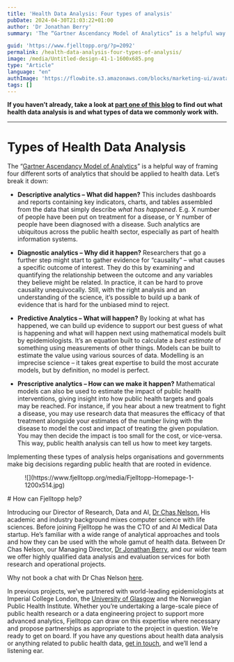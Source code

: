 ```yaml
---
title: 'Health Data Analysis: Four types of analysis'
pubDate: 2024-04-30T21:03:22+01:00
author: 'Dr Jonathan Berry'
summary: 'The “Gartner Ascendancy Model of Analytics” is a helpful way of framing four different sorts of analytics that should be applied to health data. Let’s break it down.'

guid: 'https://www.fjelltopp.org/?p=2092'
permalink: /health-data-analysis-four-types-of-analysis/
image: /media/Untitled-design-41-1-1600x685.png
type: "Article"
language: "en"
authImage: 'https://flowbite.s3.amazonaws.com/blocks/marketing-ui/avatars/bonnie-green.png'
tags: []
---
```


**If you haven’t already, take a look at [part one of this blog](https://fjelltopp.org/health-data-analysis-common-health-data-types) to find out what health data analysis is and what types of data we commonly work with.**

---

# Types of Health Data Analysis

The “[Gartner Ascendancy Model of Analytics](https://images.app.goo.gl/es3tBv3wK2k8HBbc9)” is a helpful way of framing four different sorts of analytics that should be applied to health data. Let’s break it down:

- **Descriptive analytics – What did happen?** This includes dashboards and reports containing key indicators, charts, and tables assembled from the data that simply describe *what has happened*. E.g. X number of people have been put on treatment for a disease, or Y number of people have been diagnosed with a disease. Such analytics are ubiquitous across the public health sector, especially as part of health information systems.

- **Diagnostic analytics – Why did it happen?** Researchers that go a further step might start to gather evidence for “causality” – what causes a specific outcome of interest. They do this by examining and quantifying the relationship between the outcome and any variables they believe might be related. In practice, it can be hard to prove causality unequivocally. Still, with the right analysis and an understanding of the science, it’s possible to build up a bank of evidence that is hard for the unbiased mind to reject.

- **Predictive Analytics – What will happen?** By looking at what has happened, we can build up evidence to support our best guess of what is happening and what will happen next using mathematical models built by epidemiologists. It’s an equation built to calculate a *best* *estimate* of something using measurements of other things. Models can be built to estimate the value using various sources of data. Modelling is an imprecise science – it takes great expertise to build the most accurate models, but by definition, no model is perfect.

- **Prescriptive analytics – How can we make it happen?** Mathematical models can also be used to estimate the impact of public health interventions, giving insight into how public health targets and goals may be reached. For instance, if you hear about a new treatment to fight a disease, you may use research data that measures the efficacy of that treatment alongside your estimates of the number living with the disease to model the cost and impact of treating the given population. You may then decide the impact is too small for the cost, or vice-versa. This way, public health analysis can tell us how to meet key targets.

Implementing these types of analysis helps organisations and governments make big decisions regarding public health that are rooted in evidence.

<figure class="wp-block-image size-large">![](https://www.fjelltopp.org/media/Fjelltopp-Homepage-1-1200x514.jpg)</figure><div class="wp-block-columns is-layout-flex wp-container-core-columns-is-layout-3 wp-block-columns-is-layout-flex"><div class="wp-block-column is-layout-flow wp-block-column-is-layout-flow" style="flex-basis:33.33%"></div><div class="wp-block-column is-layout-flow wp-block-column-is-layout-flow" style="flex-basis:66.66%"></div></div># How can Fjelltopp help?

Introducing our Director of Research, Data and AI, [Dr Chas Nelson.](https://www.fjelltopp.org/about/chas-nelson/) His academic and industry background mixes computer science with life sciences. Before joining Fjelltopp he was the CTO of and AI Medical Data startup. He’s familiar with a wide range of analytical approaches and tools and how they can be used with the whole gamut of health data. Between Dr Chas Nelson, our Managing Director, [Dr Jonathan Berry](https://www.fjelltopp.org/about/dr-jonathan-s-berry/), and our wider team we offer highly qualified data analysis and evaluation services for both research and operational projects.

Why not book a chat with Dr Chas Nelson [here](https://calendly.com/chas-fjelltopp/meeting-with-chas-fjelltopp).

In previous projects, we’ve partnered with world-leading epidemiologists at Imperial College London, the [University of Glasgow](https://www.fjelltopp.org/project/university-of-glasgow-digital-monitoring-of-rabies-risk-cases-across-species/) and the Norwegian Public Health Institute. Whether you’re undertaking a large-scale piece of public health research or a data engineering project to support more advanced analytics, Fjelltopp can draw on this expertise where necessary and propose partnerships as appropriate to the project in question. We’re ready to get on board. If you have any questions about health data analysis or anything related to public health data, [get in touch](https://www.fjelltopp.org/contact/), and we’ll lend a listening ear.
